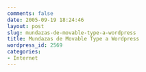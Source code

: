 ```yaml
---
comments: false
date: 2005-09-19 18:24:46
layout: post
slug: mundazas-de-movable-type-a-wordpress
title: Mundazas de Movable Type a Wordpress
wordpress_id: 2569
categories:
- Internet
---
```


